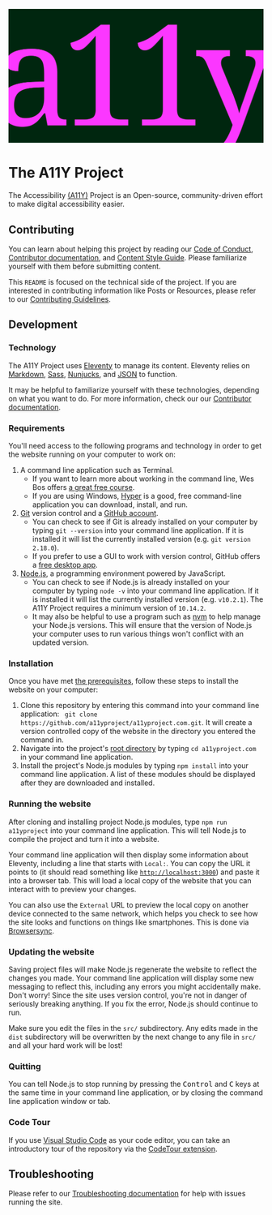 ![A11Y.](https://github.com/a11yproject/a11yproject.com/blob/main/src/img/social/og-image-home.png?raw=true)

# The A11Y Project

The Accessibility [(A11Y)](numeronyms) Project is an Open-source, community-driven effort to make digital accessibility easier.


## Contributing

You can learn about helping this project by reading our [Code of Conduct](coc), [Contributor documentation](contributing-guidelines), and [Content Style Guide](content-style-guide). Please familiarize yourself with them before submitting content.

This `README` is focused on the technical side of the project. If you are interested in contributing information like Posts or Resources, please refer to our [Contributing Guidelines](contributing-guidelines).


## Development

### Technology

The A11Y Project uses [Eleventy](11ty) to manage its content. Eleventy relies on [Markdown](markdown), [Sass](sass), [Nunjucks](nunjucks), and [JSON](json) to function.

It may be helpful to familiarize yourself with these technologies, depending on what you want to do. For more information, check our our [Contributor documentation](contributing-guidelines).

### Requirements

You'll need access to the following programs and technology in order to get the website running on your computer to work on:

1. A command line application such as Terminal.
    - If you want to learn more about working in the command line, Wes Bos offers [a great free course](terminal).
    - If you are using Windows, [Hyper](hyper) is a good, free command-line application you can download, install, and run.
1. [Git](git) version control and a [GitHub account](github).
    - You can check to see if Git is already installed on your computer by typing `git --version` into your command line application. If it is installed it will list the currently installed version (e.g. `git version 2.18.0`).
    - If you prefer to use a GUI to work with version control, GitHub offers a [free desktop app](github-app).
1. [Node.js](node), a programming environment powered by JavaScript.
    - You can check to see if Node.js is already installed on your computer by typing `node -v` into your command line application. If it is installed it will list the currently installed version (e.g. `v10.2.1`). The A11Y Project requires a minimum version of `10.14.2`.
    - It may also be helpful to use a program such as [nvm](nvm) to help manage your Node.js versions. This will ensure that the version of Node.js your computer uses to run various things won't conflict with an updated version.

### Installation

Once you have met [the prerequisites](#requirements), follow these steps to install the website on your computer:

1. Clone this repository by entering this command into your command line application: ` git clone https://github.com/a11yproject/a11yproject.com.git`. It will create a version controlled copy of the website in the directory you entered the command in.
1. Navigate into the project's [root directory](root) by typing `cd a11yproject.com` in your command line application.
1. Install the project's Node.js modules by typing `npm install` into your command line application. A list of these modules should be displayed after they are downloaded and installed.

### Running the website

After cloning and installing project Node.js modules, type `npm run a11yproject` into your command line application. This will tell Node.js to compile the project and turn it into a website.

Your command line application will then display some information about Eleventy, including a line that starts with `Local:`. You can copy the URL it points to (it should read something like [`http://localhost:3000`](localhost)) and paste it into a browser tab. This will load a local copy of the website that you can interact with to preview your changes.

You can also use the `External` URL to preview the local copy on another device connected to the same network, which helps you check to see how the site looks and functions on things like smartphones. This is done via [Browsersync](browsersync).

### Updating the website

Saving project files will make Node.js regenerate the website to reflect the changes you made. Your command line application will display some new messaging to reflect this, including any errors you might accidentally make. Don't worry! Since the site uses version control, you're not in danger of seriously breaking anything. If you fix the error, Node.js should continue to run.

Make sure you edit the files in the `src/` subdirectory. Any edits made in the `dist` subdirectory will be overwritten by the next change to any file in `src/` and all your hard work will be lost!

### Quitting

You can tell Node.js to stop running by pressing the <kbd>Control</kbd> and <kbd>C</kbd> keys at the same time in your command line application, or by closing the command line application window or tab.

### Code Tour

If you use [Visual Studio Code](vscode) as your code editor, you can take an introductory tour of the repository via the [CodeTour extension](codetour).

## Troubleshooting

Please refer to our [Troubleshooting documentation](https://github.com/a11yproject/a11yproject.com/blob/main/TROUBLESHOOTING.md) for help with issues running the site.


[numeronyms]: https://a11yproject.com/posts/a11y-and-other-numeronyms/
[coc]: https://a11yproject.com/code-of-conduct/
[contributing-guidelines]: https://a11yproject.com/contributing-guidelines/
[content-style-guide]: https://a11yproject.com/content-style-guide/
[11ty]: https://www.11ty.io/
[markdown]: https://daringfireball.net/projects/markdown/syntax
[sass]: https://sass-lang.com/
[nunjucks]: https://mozilla.github.io/nunjucks/
[json]: https://www.json.org/
[terminal]: https://commandlinepoweruser.com/
[hyper]: https://hyper.is/
[git]: https://git-scm.com/
[github]: https://github.com/
[github-app]: https://desktop.github.com
[node]: https://nodejs.org/en/
[nvm]: https://github.com/creationix/nvm
[root]: https://en.m.wikipedia.org/wiki/Root_directory
[localhost]: http://localhost:3000
[browsersync]: https://www.browsersync.io/
[vscode]: https://code.visualstudio.com/
[codetour]: https://marketplace.visualstudio.com/items?itemName=vsls-contrib.codetour
